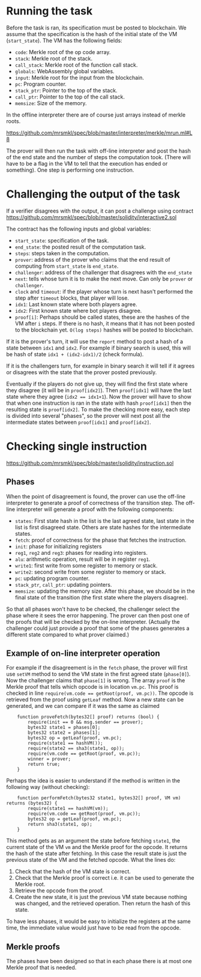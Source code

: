 # Running the task

Before the task is ran, its specification must be posted to blockchain. We assume that the specification is the hash of the initial state of the VM (`start_state`). The VM has the following fields:
* `code`: Merkle root of the op code array.
* `stack`: Merkle root of the stack.
* `call_stack`: Merkle root of the function call stack.
* `globals`: WebAssembly global variables.
* `input`: Merkle root for the input from the blockchain.
* `pc`: Program counter.
* `stack_ptr`: Pointer to the top of the stack.
* `call_ptr`: Pointer to the top of the call stack.
* `memsize`: Size of the memory.

In the offline interpreter there are of course just arrays instead of merkle roots.

https://github.com/mrsmkl/spec/blob/master/interpreter/merkle/mrun.ml#L8

The prover will then run the task with off-line interpreter and post the hash of the end state and the number of steps
the computation took. (There will have to be a flag in the VM to tell that the execution has ended or something).
One step is performing one instruction.

# Challenging the output of the task

If a verifier disagrees with the output, it can post a challenge using contract https://github.com/mrsmkl/spec/blob/master/solidity/interactive2.sol

The contract has the following inputs and global variables:
* `start_state`: specification of the task.
* `end_state`: the posted result of the computation task.
* `steps`: steps taken in the computation.
* `prover`: address of the prover who claims that the end result of computing from `start_state` is `end_state`.
* `challenger`: address of the challenger that disagrees with the `end_state`
* `next`: tells whose turn it is to make the next move. Can only be `prover` or `challenger`.
* `clock` and `timeout`: if the player whose turn is next hasn't performed the step after `timeout` blocks, that player will lose.
* `idx1`: Last known state where both players agree.
* `idx2`: First known state where bot players disagree.
* `proof[i]`: Perhaps should be called states, these are the hashes of the VM after `i` steps. If there is no hash, it means that it has not been posted to the blockchain yet. `O(log steps)` hashes will be posted to blockchain.

If it is the prover's turn, it will use the `report` method to post a hash of a state between `idx1` and `idx2`. For example if binary search is used, this will be hash of state `idx1 + (idx2-idx1)/2` (check formula).

If it is the challengers turn, for example in binary search it will tell if it agrees or disagrees with the state that the prover posted previously.

Eventually if the players do not give up, they will find the first state where they disagree (it will be in `proof[idx2]`). Then `proof[idx1]` will have the last state where they agree (`idx2 == idx1+1`). Now the prover will have to show that when one instruction is ran in the state with hash `proof[idx1]` then the resulting state is `proof[idx2]`. To make the checking more easy, each step is divided into several "phases", so the prover will next post all the intermediate states between `proof[idx1]` and `proof[idx2]`.

# Checking single instruction

https://github.com/mrsmkl/spec/blob/master/solidity/instruction.sol

## Phases

When the point of disagreement is found, the prover can use the off-line interpreter to generate a proof of correctness of the transition step. The off-line interpreter will generate a proof with the following components:
* `states`: First state hash in the list is the last agreed state, last state in the list is first disagreed state. Others are state hashes for the intermediate states.
* `fetch`: proof of correctness for the phase that fetches the instruction.
* `init`: phase for initializing registers
* `reg1`, `reg2` and `reg3`: phases for reading into registers.
* `alu`: arithmetic operation, result will be in register `reg1`.
* `write1`: first write from some register to memory or stack.
* `write2`: second write from some register to memory or stack.
* `pc`: updating program counter.
* `stack_ptr`, `call_ptr`: updating pointers.
* `memsize`: updating the memory size. After this phase, we should be in the final state of the transition (the first state where the players disagree).

So that all phases won't have to be checked, the challenger select the phase where it sees the error happening. The prover can then post one of the proofs that will be checked by the on-line interpreter. (Actually the challenger could just provide a proof that some of the phases generates a different state compared to what prover claimed.)

## Example of on-line interpreter operation

For example if the disagreement is in the `fetch` phase, the prover will first use `setVM` method to send the VM state in the first agreed state (`phase[0]`). Now the challenger claims that `phase[1]` is wrong. The array `proof` is the Merkle proof that tells which opcode is in location `vm.pc`. This proof is checked in line `require(vm.code == getRoot(proof, vm.pc))`. The opcode is retrieved from the proof using `getLeaf` method. Now a new state can be generated, and we can compare if it was the same as claimed
```
    function proveFetch(bytes32[] proof) returns (bool) {
        require(init == 0 && msg.sender == prover);
        bytes32 state1 = phases[0];
        bytes32 state2 = phases[1];
        bytes32 op = getLeaf(proof, vm.pc);
        require(state1 == hashVM());
        require(state2 == sha3(state1, op));
        require(vm.code == getRoot(proof, vm.pc));
        winner = prover;
        return true;
    }
```

Perhaps the idea is easier to understand if the method is written in the following way (without checking):
```
    function performFetch(bytes32 state1, bytes32[] proof, VM vm) returns (bytes32) {
        require(state1 == hashVM(vm));
        require(vm.code == getRoot(proof, vm.pc));
        bytes32 op = getLeaf(proof, vm.pc);
        return sha3(state1, op);
    }
```

This method gets as an argument the state before fetching `state1`, the current state of the VM `vm` and the Merkle proof for the opcode. It returns the hash of the state after fetching. In this case the result state is just the previous state of the VM and the fetched opcode. What the lines do:
1. Check that the hash of the VM state is correct.
2. Check that the Merkle proof is correct i.e. it can be used to generate the Merkle root.
3. Retrieve the opcode from the proof.
4. Create the new state, it is just the previous VM state because nothing was changed, and the retrieved operation. Then return the hash of this state.

To have less phases, it would be easy to initialize the registers at the same time, the immediate value would just have to be read from the opcode.

## Merkle proofs

The phases have been designed so that in each phase there is at most one Merkle proof that is needed.

